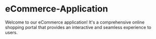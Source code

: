 # eCommerce-Application

Welcome to our eCommerce application! It's a comprehensive online shopping portal that provides an interactive and seamless experience to users. 